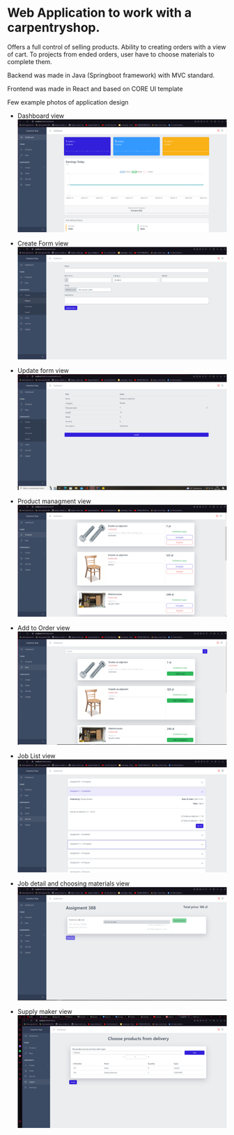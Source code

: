 # Web Application to work with a carpentryshop.
Offers a full control of selling products. Ability to creating orders with a view of cart. To projects from ended orders, user have to choose materials to complete them.

Backend was made in Java (Springboot framework) with MVC standard.

Frontend was made in React and based on CORE UI template

Few example photos of application design 



 - Dashboard view
![alt text](https://github.com/TomaszKonkel/Carpentryshop/blob/main/photo/Dashboard.PNG)

- Create Form view
![alt text](https://github.com/TomaszKonkel/Carpentryshop/blob/main/photo/ExampleCreatingForm.PNG)

- Update form view 
![alt text](https://github.com/TomaszKonkel/Carpentryshop/blob/main/photo/ExampleUpdatingForm.PNG)

- Product managment view
![alt text](https://github.com/TomaszKonkel/Carpentryshop/blob/main/photo/ProductManagment.PNG)

- Add to Order view
![alt text](https://github.com/TomaszKonkel/Carpentryshop/blob/main/photo/AddingToOrder.PNG)

- Job List view
![alt text](https://github.com/TomaszKonkel/Carpentryshop/blob/main/photo/JobListView.PNG)

- Job detail and choosing materials view
![alt text](https://github.com/TomaszKonkel/Carpentryshop/blob/main/photo/JobDetails.PNG)

- Supply maker view
![alt text](https://github.com/TomaszKonkel/Carpentryshop/blob/main/photo/SupplyMaker.PNG)
